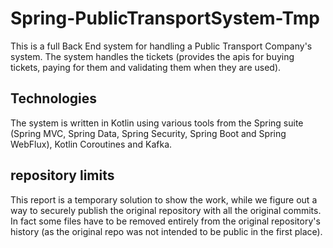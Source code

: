 # Spring-PublicTransportSystem-Tmp

This is a full Back End system for handling a Public Transport Company's system. The system handles the tickets (provides the apis for buying tickets, paying for them and validating them when they are used). 

## Technologies

The system is written in Kotlin using various tools from the Spring suite (Spring MVC, Spring Data, Spring Security, Spring Boot and Spring WebFlux), Kotlin Coroutines and Kafka.

## repository limits

This report is a temporary solution to show the work, while we figure out a way to securely publish the original repository with all the original commits. In fact some files have to be removed entirely from the original repository's history (as the original repo was not intended to be public in the first place).